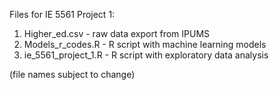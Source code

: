 Files for IE 5561 Project 1:

1. Higher_ed.csv - raw data export from IPUMS
2. Models_r_codes.R - R script with machine learning models
3. ie_5561_project_1.R - R script with exploratory data analysis


(file names subject to change)
